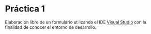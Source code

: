 # Práctica 1

Elaboración libre de un formulario utilizando el IDE [Visual Studio](https://visualstudio.microsoft.com/) con la finalidad de conocer el entorno de desarrollo.
